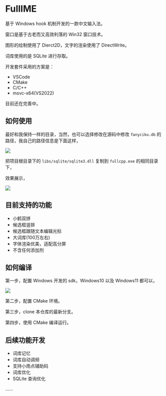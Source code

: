 # FullIME

基于 Windows hook 机制开发的一款中文输入法。

窗口是基于古老而又高效利落的 Win32 窗口技术。

图形的绘制使用了 Dierct2D，文字的渲染使用了 DirectWrite。

词库使用的是 SQLite 进行存取。

开发套件采用的方案是：

- VSCode
- CMake
- C/C++
- msvc-x64(VS2022)

目前还在完善中。

## 如何使用

最好和我保持一样的目录，当然，也可以选择修改在源码中修改 `fanyciku.db` 的路径，我自己的路径信息是下面这样，

![](https://i.imgur.com/fvhnWco.png)

把项目根目录下的 `libs/sqlite/sqlite3.dll` 复制到 `fullcpp.exe` 的相同目录下，

效果展示，

![](https://i.imgur.com/vkPSR08.png)

## 目前支持的功能

- 小鹤双拼
- 候选框竖排
- 候选框跟随文本编辑光标
- 大词库(100万左右)
- 字体渲染优美，适配高分屏
- 不含任何添加剂

## 如何编译

第一步，配置 Windows 开发的 sdk，Windows10 以及 Windows11 都可以，

![](https://i.imgur.com/FEsaO1h.png)

第二步，配置 CMake 环境。

第三步，clone 本仓库的最新分支。

第四步，使用 CMake 编译运行。

## 后续功能开发

- 词库记忆
- 词库自动调频
- 支持小雨点辅助码
- 词库优化
- SQLite 查询优化

......